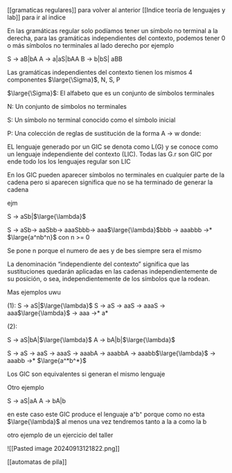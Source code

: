 [[gramaticas regulares]] para volver al anterior
[[Indice teoría de lenguajes y lab]] para ir al indice

En las gramáticas regular solo podíamos tener un símbolo no terminal a la derecha, 
para las gramáticas independientes del contexto, podemos tener 0 o más símbolos no
terminales al lado derecho por ejemplo

S -> aB|bA
A -> a|aS|bAA
B -> b|bS| aBB

Las gramáticas independientes del contexto tienen los mismos 4 componentes $\large{\Sigma}$, N, 
S, P

$\large{\Sigma}$: El alfabeto que es un conjunto de símbolos terminales 

N: Un conjunto de símbolos no terminales 

S: Un símbolo no terminal conocido como el símbolo inicial 

P: Una colección de reglas de sustitución de la forma A -> w donde:

EL lenguaje generado por un GIC se denota como L(G) y se conoce como un lenguaje 
independiente del contexto (LIC). Todas las G.r son GIC por ende todo los los 
lenguajes regular son LIC 

En los GIC pueden aparecer símbolos no terminales en cualquier parte de la cadena 
pero si aparecen significa que no se ha terminado de generar la cadena 

ejm 

S -> aSb|$\large{\lambda}$ 

S -> aSb-> aaSbb-> aaaSbbb-> aaa$\large{\lambda}$bbb -> aaabbb ->* $\large{a^nb^n}$ con n >= 0 

Se pone n porque el numero de aes y de bes siempre sera el mismo 

La denominación “independiente del contexto” significa que las sustituciones 
quedarán aplicadas en las cadenas independientemente de su posición, o sea, 
independientemente de los símbolos que la rodean.

Mas ejemplos uwu

(1):
S -> aS|$\large{\lambda}$ 
S -> aS -> aaS -> aaaS -> aaa$\large{\lambda}$ -> aaa ->* a*

(2):

S -> aS|bA|$\large{\lambda}$ 
A -> bA|b|$\large{\lambda}$ 

S -> aS -> aaS -> aaaS -> aaabA -> aaabbA -> aaabb$\large{\lambda}$ -> aaabb ->* $\large{a^*b^*}$ 

Los GIC son equivalentes si generan el mismo lenguaje

Otro ejemplo 

S -> aS|aA
A -> bA|b

en este caso este GIC produce el lenguaje a⁺b⁺ porque como no esta $\large{\lambda}$ al menos una 
vez tendremos tanto a la a como la b

otro ejemplo de un ejercicio del taller 

![[Pasted image 20240913121822.png]]


[[automatas de pila]]
